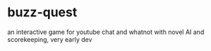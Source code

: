 # buzz-quest
an interactive game for youtube chat and whatnot with novel AI and scorekeeping, very early dev
